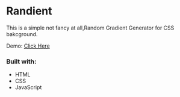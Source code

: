 # Randient
This is a simple not fancy at all,Random Gradient Generator for CSS bakcground.

Demo: [Click Here](https://rakhmatnw.github.io/Randient/)

### Built with:
* HTML
* CSS
* JavaScript
